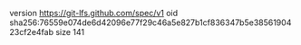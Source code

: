 version https://git-lfs.github.com/spec/v1
oid sha256:76559e074de6d42096e77f29c46a5e827b1cf836347b5e3856190423cf2e4fab
size 141

